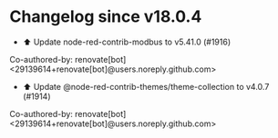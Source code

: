# Changelog since v18.0.4
- ⬆️ Update node-red-contrib-modbus to v5.41.0 (#1916)

Co-authored-by: renovate[bot] <29139614+renovate[bot]@users.noreply.github.com> 
- ⬆️ Update @node-red-contrib-themes/theme-collection to v4.0.7 (#1914)

Co-authored-by: renovate[bot] <29139614+renovate[bot]@users.noreply.github.com> 
